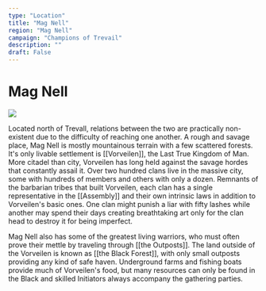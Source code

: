 ```yaml
---
type: "Location"
title: "Mag Nell"
region: "Mag Nell"
campaign: "Champions of Trevail"
description: ""
draft: False
---
```


# Mag Nell

<img class="special-img-class" src="resources/images/mag-nell.png" />

Located north of Trevall, relations between the two are practically non-existent due to the difficulty of reaching one another. A rough and savage place, Mag Nell is mostly mountainous terrain with a few scattered forests. It's only livable settlement is [[Vorveilen]], the Last True Kingdom of Man. More citadel than city, Vorveilen has long held against the savage hordes that constantly assail it. Over two hundred clans live in the massive city, some with hundreds of members and others with only a dozen. Remnants of the barbarian tribes that built Vorveilen, each clan has a single representative in the [[Assembly]] and their own intrinsic laws in addition to Vorveilen's basic ones. One clan might punish a liar with fifty lashes while another may spend their days creating breathtaking art only for the clan head to destroy it for being imperfect.
  
Mag Nell also has some of the greatest living warriors, who must often prove their mettle by traveling through [[the Outposts]]. The land outside of the Vorveilen is known as [[the Black Forest]], with only small outposts providing any kind of safe haven. Underground farms and fishing boats provide much of Vorveilen's food, but many resources can only be found in the Black and skilled Initiators always accompany the gathering parties.

